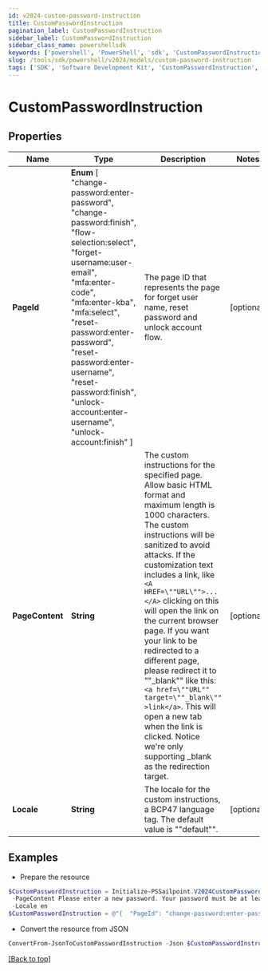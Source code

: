 ```yaml
---
id: v2024-custom-password-instruction
title: CustomPasswordInstruction
pagination_label: CustomPasswordInstruction
sidebar_label: CustomPasswordInstruction
sidebar_class_name: powershellsdk
keywords: ['powershell', 'PowerShell', 'sdk', 'CustomPasswordInstruction', 'V2024CustomPasswordInstruction'] 
slug: /tools/sdk/powershell/v2024/models/custom-password-instruction
tags: ['SDK', 'Software Development Kit', 'CustomPasswordInstruction', 'V2024CustomPasswordInstruction']
---
```



# CustomPasswordInstruction

## Properties

Name | Type | Description | Notes
------------ | ------------- | ------------- | -------------
**PageId** |  **Enum** [  "change-password:enter-password",    "change-password:finish",    "flow-selection:select",    "forget-username:user-email",    "mfa:enter-code",    "mfa:enter-kba",    "mfa:select",    "reset-password:enter-password",    "reset-password:enter-username",    "reset-password:finish",    "unlock-account:enter-username",    "unlock-account:finish" ] | The page ID that represents the page for forget user name, reset password and unlock account flow. | [optional] 
**PageContent** | **String** | The custom instructions for the specified page. Allow basic HTML format and maximum length is 1000 characters. The custom instructions will be sanitized to avoid attacks. If the customization text includes a link, like `<A HREF=\""URL\"">...</A>` clicking on this will open the link on the current browser page. If you want your link to be redirected to a different page, please redirect it to ""_blank"" like this: `<a href=\""URL"" target=\""_blank\"" >link</a>`. This will open a new tab when the link is clicked. Notice we're only supporting _blank as the redirection target.  | [optional] 
**Locale** | **String** | The locale for the custom instructions, a BCP47 language tag. The default value is \""default\"". | [optional] 

## Examples

- Prepare the resource
```powershell
$CustomPasswordInstruction = Initialize-PSSailpoint.V2024CustomPasswordInstruction  -PageId change-password:enter-password `
 -PageContent Please enter a new password. Your password must be at least 8 characters long and contain at least one number and one letter. `
 -Locale en
$CustomPasswordInstruction = @"{  "PageId": "change-password:enter-password", "PageContent": "Please enter a new password. Your password must be at least 8 characters long and contain at least one number and one letter.", "Locale": "en" }"@
```

- Convert the resource from JSON
```powershell
ConvertFrom-JsonToCustomPasswordInstruction -Json $CustomPasswordInstruction
```


[[Back to top]](#) 

